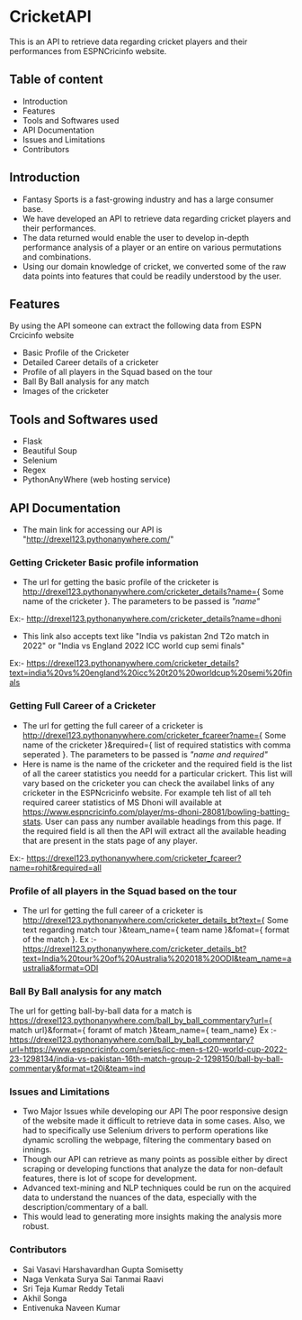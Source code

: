 # **CricketAPI**

This is an API to retrieve data regarding cricket players and their performances from ESPNCricinfo website.

## **Table of content**
- Introduction
- Features
- Tools and Softwares used
- API Documentation
- Issues and Limitations
- Contributors

## **Introduction**
- Fantasy Sports is a fast-growing industry and has a large consumer base.
- We have developed an API to retrieve data regarding cricket players and their performances.
- The data returned would enable the user to develop in-depth performance analysis of a player or an entire on various permutations and combinations.
- Using our domain knowledge of cricket, we converted some of the raw data points into features that could be readily understood by the user.


## **Features**
By using the API someone can extract the following data from ESPN Crcicinfo website

- Basic Profile of the Cricketer
- Detailed Career details of a cricketer
- Profile of all players in the Squad based on the tour
- Ball By Ball analysis for any match
- Images of the cricketer



## **Tools and Softwares used**
- Flask
- Beautiful Soup
- Selenium
- Regex
- PythonAnyWhere (web hosting service)

## **API Documentation**
- The main link for accessing our API is "http://drexel123.pythonanywhere.com/"
### Getting Cricketer Basic profile information
- The url for getting the basic profile of the cricketer is http://drexel123.pythonanywhere.com/cricketer_details?name={ Some name of the cricketer }.
The parameters to be passed is *"name"*

Ex:- http://drexel123.pythonanywhere.com/cricketer_details?name=dhoni

- This link also accepts text like "India vs pakistan 2nd T2o match in 2022" or "India vs England 2022 ICC world cup semi finals" 

Ex:- https://drexel123.pythonanywhere.com/cricketer_details?text=india%20vs%20england%20icc%20t20%20worldcup%20semi%20finals

### Getting Full Career of a Cricketer
- The url for getting the full career of a cricketer is http://drexel123.pythonanywhere.com/cricketer_fcareer?name={ Some name of the cricketer }&required={ list of required statistics with comma seperated }.
The parameters to be passed is *"name and required"*
- Here is name is the name of the cricketer and the required field is the list of all the career statistics you needd for a particular crickert. This list will vary based on the cricketer you can check the availabel links of any cricketer in the ESPNcricinfo website. For example teh list of all teh required career statistics of MS Dhoni will available at https://www.espncricinfo.com/player/ms-dhoni-28081/bowling-batting-stats. User can pass any number available headings from this page. If the required field is all then the API will extract all the available heading that are present in the stats page of any player.

Ex:- https://drexel123.pythonanywhere.com/cricketer_fcareer?name=rohit&required=all

### Profile of all players in the Squad based on the tour
- The url for getting the full career of a cricketer is http://drexel123.pythonanywhere.com/cricketer_details_bt?text={ Some text regarding match tour }&team_name={ team name }&fomat={ format of the match }.
Ex :- https://drexel123.pythonanywhere.com/cricketer_details_bt?text=India%20tour%20of%20Australia%202018%20ODI&team_name=australia&format=ODI

### Ball By Ball analysis for any match
The url for getting ball-by-ball data for a match is https://drexel123.pythonanywhere.com/ball_by_ball_commentary?url={ match url}&format={ foramt of match }&team_name={ team_name}
Ex :- https://drexel123.pythonanywhere.com/ball_by_ball_commentary?url=https://www.espncricinfo.com/series/icc-men-s-t20-world-cup-2022-23-1298134/india-vs-pakistan-16th-match-group-2-1298150/ball-by-ball-commentary&format=t20i&team=ind

### Issues and Limitations
- Two Major Issues while developing our API
The poor responsive design of the website made it difficult to retrieve data in some cases.
Also, we had to specifically use Selenium drivers to perform operations like dynamic scrolling the webpage, filtering the commentary based on innings.
- Though our API can retrieve as many points as possible either by direct scraping or developing functions that analyze the data for non-default features, there is lot of scope for development.
- Advanced text-mining and NLP techniques could be run on the acquired data to understand the nuances of the data, especially with the description/commentary of a ball.
- This would lead to generating more insights making the analysis more robust.





### Contributors
- Sai Vasavi Harshavardhan Gupta Somisetty
- Naga Venkata Surya Sai Tanmai Raavi
- Sri Teja Kumar Reddy Tetali
- Akhil Songa
- Entivenuka Naveen Kumar

